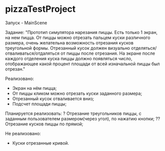 # pizzaTestProject
Запуск - MainScene

Задание:
"Прототип симулятора нарезания пиццы. Есть только 1 экран, на нем пицца. От пиццы можно отрезать пальцем куски различного размера, очень желательна возможность отрезания кусков треугольной формы. Отрезанный кусок должен визуально отделяться/отваливаться/отдаляться от пиццы после отрезания. На экране после каждого отделения куска пиццы должно появляться число, отображающее какой процент площади от всей изначальной пиццы был отрезан." 

Реализовано: 
+ Экран на нём пицца;
+ От пиццы кликом можно отрезать куски заданного размера;
+ Отрезанный кусок отваливается вниз;
+ Подсчет площади пиццы;

Планируется реализовать:
? Отрезание треугольников пиццы, с заданным пользователем размером(через угол), по нажатию кнопки;
?? Отрезание кусков пиццы по прямой; 

Не реализовано:
- Куски отрезанные кривой.